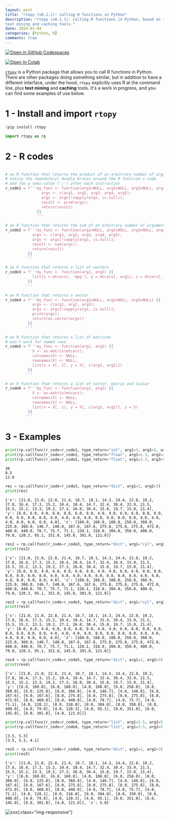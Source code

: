```yaml
---
layout: post
title: "rtopy (v0.1.1): calling R functions in Python"
description: "rtopy (v0.1.1): calling R functions in Python, based on the command line and 
text mining and caching tools."
date: 2024-03-04
categories: [Python, R]
comments: true
---
```



[![Open in GitHub Codespaces](https://github.com/codespaces/badge.svg)](https://colab.research.google.com/github/Techtonique/rtopy/blob/main/rtopy/demo/thierrymoudiki_20240304_rtopyintro.ipynb)

<span>
<a target="_blank" rel="noreferrer noopener" href="https://colab.research.google.com/github/Techtonique/rtopy/blob/main/rtopy/demo/thierrymoudiki_20240304_rtopyintro.ipynb">
  <img src="https://colab.research.google.com/assets/colab-badge.svg" alt="Open In Colab"/>
</a>
</span>

[`rtopy`](https://github.com/Techtonique/rtopy) is a Python package that allows you to call R functions in Python. 
There are other packages doing something similar, but in addition to have a different interface, under the hood,  `rtopy` explicitly uses R at the command line, plus **text mining** and **caching** tools. It's a work in progress, and you can find some examples of use below. 

# 1 - Install and import `rtopy`


```python
!pip install rtopy
```


```python
import rtopy as rp
```

# 2 - R codes


```python

# an R function that returns the product of an arbitrary number of arguments
# notice the (mandatory) double braces around the R function's code
# and the a semi-colon (';') after each instruction
r_code1 = f'''my_func <- function(arg1=NULL, arg2=NULL, arg3=NULL, arg4=NULL, arg5=NULL) {{
                args <- c(arg1, arg2, arg3, arg4, arg5);
                args <- args[!sapply(args, is.null)];
                result <- prod(args);
                return(result)
              }}
              '''

# an R function that returns the sum of an arbitrary number of arguments
r_code2 = f'''my_func <- function(arg1=NULL, arg2=NULL, arg3=NULL, arg4=NULL, arg5=NULL) {{
            args <- c(arg1, arg2, arg3, arg4, arg5);
            args <- args[!sapply(args, is.null)];
            result <- sum(args);
            return(result)
          }}
         '''

# an R function that returns a list of vectors
r_code3 = f'''my_func <- function(arg1, arg2) {{
            list(x = mtcars[, 'mpg'], y = mtcars[, arg1], z = mtcars[, arg2])
          }}
         '''

# an R function that returns a vector
r_code4 = f'''my_func <- function(arg1=NULL, arg2=NULL, arg3=NULL) {{
            args <- c(arg1, arg2, arg3);
            args <- args[!sapply(args, is.null)];
            print(args);
            return(as.vector(args))
          }}
         '''

# an R function that returns a list of matrices
# won't work for named rows
r_code5 = f'''my_func <- function(arg1, arg2) {{
            X <- as.matrix(mtcars);
            colnames(X) <- NULL;
            rownames(X) <- NULL;
            list(x = X[, 1], y = X[, c(arg1, arg2)])
          }}
         '''

# an R function that returns a list of vector, matrix and scalar
r_code6 = f'''my_func <- function(arg1, arg2) {{
            X <- as.matrix(mtcars);
            colnames(X) <- NULL;
            rownames(X) <- NULL;
            list(x = X[, 1], y = X[, c(arg1, arg2)], z = 5)
          }}
         '''
```

# 3 - Examples


```python
print(rp.callfunc(r_code=r_code1, type_return="int", arg1=3, arg2=5, arg3=2))
print(rp.callfunc(r_code=r_code2, type_return="float", arg1=1.5, arg2=2.5, arg4=4.5))
print(rp.callfunc(r_code=r_code2, type_return="float", arg1=3.5, arg3=5.3, arg4=4.2))
```

    30
    8.5
    13.0



```python
res = rp.callfunc(r_code=r_code3, type_return="dict", arg1=2, arg2=3)
print(res)
```

    {'x': [21.0, 21.0, 22.8, 21.4, 18.7, 18.1, 14.3, 24.4, 22.8, 19.2, 17.8, 16.4, 17.3, 15.2, 10.4, 10.4, 14.7, 32.4, 30.4, 33.9, 21.5, 15.5, 15.2, 13.3, 19.2, 27.3, 26.0, 30.4, 15.8, 19.7, 15.0, 21.4], 'y': [6.0, 6.0, 4.0, 6.0, 8.0, 6.0, 8.0, 4.0, 4.0, 6.0, 6.0, 8.0, 8.0, 8.0, 8.0, 8.0, 8.0, 4.0, 4.0, 4.0, 4.0, 8.0, 8.0, 8.0, 8.0, 4.0, 4.0, 4.0, 8.0, 6.0, 8.0, 4.0], 'z': [160.0, 160.0, 108.0, 258.0, 360.0, 225.0, 360.0, 146.7, 140.8, 167.6, 167.6, 275.8, 275.8, 275.8, 472.0, 460.0, 440.0, 78.7, 75.7, 71.1, 120.1, 318.0, 304.0, 350.0, 400.0, 79.0, 120.3, 95.1, 351.0, 145.0, 301.0, 121.0]}



```python
res2 = rp.callfunc(r_code=r_code3, type_return="dict", arg1="cyl", arg2="disp")
print(res2)
```

    {'x': [21.0, 21.0, 22.8, 21.4, 18.7, 18.1, 14.3, 24.4, 22.8, 19.2, 17.8, 16.4, 17.3, 15.2, 10.4, 10.4, 14.7, 32.4, 30.4, 33.9, 21.5, 15.5, 15.2, 13.3, 19.2, 27.3, 26.0, 30.4, 15.8, 19.7, 15.0, 21.4], 'y': [6.0, 6.0, 4.0, 6.0, 8.0, 6.0, 8.0, 4.0, 4.0, 6.0, 6.0, 8.0, 8.0, 8.0, 8.0, 8.0, 8.0, 4.0, 4.0, 4.0, 4.0, 8.0, 8.0, 8.0, 8.0, 4.0, 4.0, 4.0, 8.0, 6.0, 8.0, 4.0], 'z': [160.0, 160.0, 108.0, 258.0, 360.0, 225.0, 360.0, 146.7, 140.8, 167.6, 167.6, 275.8, 275.8, 275.8, 472.0, 460.0, 440.0, 78.7, 75.7, 71.1, 120.1, 318.0, 304.0, 350.0, 400.0, 79.0, 120.3, 95.1, 351.0, 145.0, 301.0, 121.0]}



```python
res3 = rp.callfunc(r_code=r_code3, type_return="dict", arg1="cyl", arg2=3)
print(res3)
```

    {'x': [21.0, 21.0, 22.8, 21.4, 18.7, 18.1, 14.3, 24.4, 22.8, 19.2, 17.8, 16.4, 17.3, 15.2, 10.4, 10.4, 14.7, 32.4, 30.4, 33.9, 21.5, 15.5, 15.2, 13.3, 19.2, 27.3, 26.0, 30.4, 15.8, 19.7, 15.0, 21.4], 'y': [6.0, 6.0, 4.0, 6.0, 8.0, 6.0, 8.0, 4.0, 4.0, 6.0, 6.0, 8.0, 8.0, 8.0, 8.0, 8.0, 8.0, 4.0, 4.0, 4.0, 4.0, 8.0, 8.0, 8.0, 8.0, 4.0, 4.0, 4.0, 8.0, 6.0, 8.0, 4.0], 'z': [160.0, 160.0, 108.0, 258.0, 360.0, 225.0, 360.0, 146.7, 140.8, 167.6, 167.6, 275.8, 275.8, 275.8, 472.0, 460.0, 440.0, 78.7, 75.7, 71.1, 120.1, 318.0, 304.0, 350.0, 400.0, 79.0, 120.3, 95.1, 351.0, 145.0, 301.0, 121.0]}



```python
res4 = rp.callfunc(r_code=r_code5, type_return="dict", arg1=2, arg2=3)
print(res4)
```

    {'x': [21.0, 21.0, 22.8, 21.4, 18.7, 18.1, 14.3, 24.4, 22.8, 19.2, 17.8, 16.4, 17.3, 15.2, 10.4, 10.4, 14.7, 32.4, 30.4, 33.9, 21.5, 15.5, 15.2, 13.3, 19.2, 27.3, 26.0, 30.4, 15.8, 19.7, 15.0, 21.4], 'y': [[6.0, 160.0], [6.0, 160.0], [4.0, 108.0], [6.0, 258.0], [8.0, 360.0], [6.0, 225.0], [8.0, 360.0], [4.0, 146.7], [4.0, 140.8], [6.0, 167.6], [6.0, 167.6], [8.0, 275.8], [8.0, 275.8], [8.0, 275.8], [8.0, 472.0], [8.0, 460.0], [8.0, 440.0], [4.0, 78.7], [4.0, 75.7], [4.0, 71.1], [4.0, 120.1], [8.0, 318.0], [8.0, 304.0], [8.0, 350.0], [8.0, 400.0], [4.0, 79.0], [4.0, 120.3], [4.0, 95.1], [8.0, 351.0], [6.0, 145.0], [8.0, 301.0], [4.0, 121.0]]}



```python
print(rp.callfunc(r_code=r_code4, type_return="list", arg1=3.5, arg2=5.3))
print(rp.callfunc(r_code=r_code4, type_return="list", arg1=3.5, arg2=5.3, arg3=4.1))
```

    [3.5, 5.3]
    [3.5, 5.3, 4.1]



```python
res5 = rp.callfunc(r_code=r_code6, type_return="dict", arg1=2, arg2=3)
print(res5)
```

    {'x': [21.0, 21.0, 22.8, 21.4, 18.7, 18.1, 14.3, 24.4, 22.8, 19.2, 17.8, 16.4, 17.3, 15.2, 10.4, 10.4, 14.7, 32.4, 30.4, 33.9, 21.5, 15.5, 15.2, 13.3, 19.2, 27.3, 26.0, 30.4, 15.8, 19.7, 15.0, 21.4], 'y': [[6.0, 160.0], [6.0, 160.0], [4.0, 108.0], [6.0, 258.0], [8.0, 360.0], [6.0, 225.0], [8.0, 360.0], [4.0, 146.7], [4.0, 140.8], [6.0, 167.6], [6.0, 167.6], [8.0, 275.8], [8.0, 275.8], [8.0, 275.8], [8.0, 472.0], [8.0, 460.0], [8.0, 440.0], [4.0, 78.7], [4.0, 75.7], [4.0, 71.1], [4.0, 120.1], [8.0, 318.0], [8.0, 304.0], [8.0, 350.0], [8.0, 400.0], [4.0, 79.0], [4.0, 120.3], [4.0, 95.1], [8.0, 351.0], [6.0, 145.0], [8.0, 301.0], [4.0, 121.0]], 'z': 5.0}


![xxx]({{base}}/images/2024-03-04/2024-03-04-image1.png){:class="img-responsive"}  